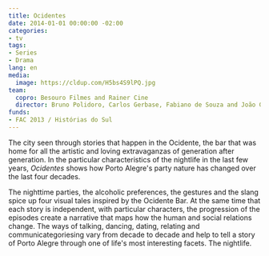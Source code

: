 ```yaml
---
title: Ocidentes
date: 2014-01-01 00:00:00 -02:00
categories:
- tv
tags:
- Series
- Drama
lang: en
media:
  image: https://cldup.com/H5bs4S9lPQ.jpg
team:
  copro: Besouro Filmes and Rainer Cine
  director: Bruno Polidoro, Carlos Gerbase, Fabiano de Souza and João Gabriel de Queiroz
funds:
- FAC 2013 / Histórias do Sul
---
```


The city seen through stories that happen in the Ocidente, the bar that was home for all the artistic and loving extravaganzas of generation after generation. In the particular characteristics of the nightlife in the last few years, _Ocidentes_ shows how Porto Alegre's party nature has changed over the last four decades.  

The nighttime parties, the alcoholic preferences, the gestures and the slang spice up four visual tales inspired by the Ocidente Bar. At the same time that each story is independent, with particular characters, the progression of the episodes create a narrative that maps how the human and social relations change. The ways of talking, dancing, dating, relating and communicategoriesing vary from decade to decade and help to tell a story of Porto Alegre through one of life's most interesting facets. The nightlife.

